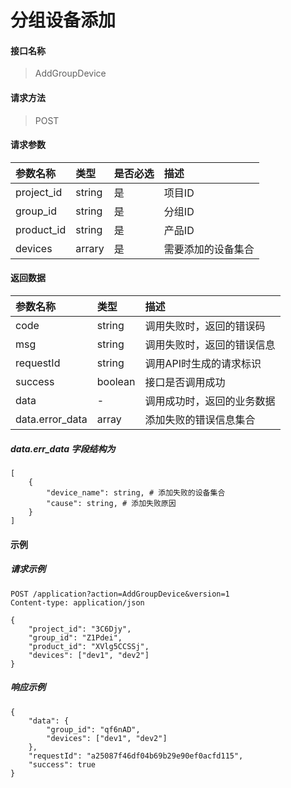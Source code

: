 # 分组设备添加

#### 接口名称

> AddGroupDevice

#### 请求方法

> POST

#### 请求参数

| 参数名称   | 类型   | 是否必选 | 描述               |
| :--------- | :----- | :------- | :----------------- |
| project_id | string | 是       | 项目ID             |
| group_id   | string | 是       | 分组ID             |
| product_id | string | 是       | 产品ID             |
| devices    | arrary | 是       | 需要添加的设备集合 |

#### 返回数据

| 参数名称        | 类型    | 描述                       |
| :-------------- | :------ | :------------------------- |
| code            | string  | 调用失败时，返回的错误码   |
| msg             | string  | 调用失败时，返回的错误信息 |
| requestId       | string  | 调用API时生成的请求标识    |
| success         | boolean | 接口是否调用成功           |
| data            | -       | 调用成功时，返回的业务数据 |
| data.error_data | array   | 添加失败的错误信息集合     |

##### data.err_data 字段结构为

```
[
    {
        "device_name": string, # 添加失败的设备集合
        "cause": string, # 添加失败原因
    }
]
```

#### 示例

##### 请求示例

``` 
POST /application?action=AddGroupDevice&version=1
Content-type: application/json

{
    "project_id": "3C6Djy",
    "group_id": "Z1Pdei",
    "product_id": "XVlg5CCSSj",
    "devices": ["dev1", "dev2"]
}
```

##### 响应示例

```
{
    "data": {
        "group_id": "qf6nAD",
        "devices": ["dev1", "dev2"]
    },
    "requestId": "a25087f46df04b69b29e90ef0acfd115", 
    "success": true
}
```
